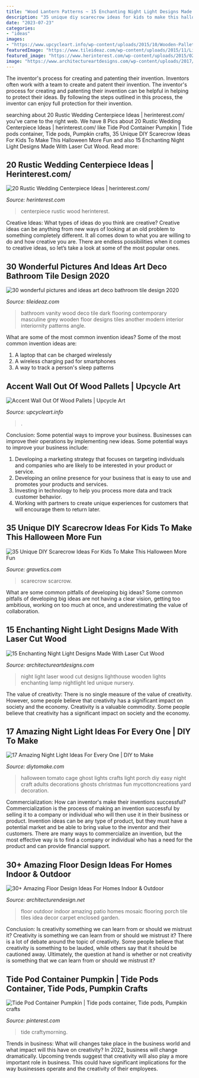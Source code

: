 ```yaml
---
title: "Wood Lantern Patterns ~ 15 Enchanting Night Light Designs Made With Laser Cut Wood"
description: "35 unique diy scarecrow ideas for kids to make this halloween more fun"
date: "2023-07-23"
categories:
- "ideas"
images:
- "https://www.upcycleart.info/wp-content/uploads/2015/10/Wooden-Pallet-Wall.jpg"
featuredImage: "https://www.tileideaz.com/wp-content/uploads/2015/11/Likable-art-deco-bathroom-ideas-with-grey-vanity-top-and-dark-colored-wooden-vanity-and-classic-wood-flooring-ideas.jpg"
featured_image: "https://www.herinterest.com/wp-content/uploads/2015/02/116.jpg"
image: "https://www.architectureartdesigns.com/wp-content/uploads/2017/03/15-Enchanting-Night-Light-Designs-Made-With-Laser-Cut-Wood-14-630x945.jpg"
---
```



The inventor's process for creating and patenting their invention.
Inventors often work with a team to create and patent their invention. The inventor's process for creating and patenting their invention can be helpful in helping to protect their ideas. By following the steps outlined in this process, the inventor can enjoy full protection for their invention.

	

		
searching about 20 Rustic Wedding Centerpiece Ideas | herinterest.com/ you've came to the right web. We have 8 Pics about 20 Rustic Wedding Centerpiece Ideas | herinterest.com/ like Tide Pod Container Pumpkin | Tide pods container, Tide pods, Pumpkin crafts, 35 Unique DIY Scarecrow Ideas For Kids To Make This Halloween More Fun and also 15 Enchanting Night Light Designs Made With Laser Cut Wood. Read more:
		
    
## 20 Rustic Wedding Centerpiece Ideas | Herinterest.com/

<img loading=lazy src="https://www.herinterest.com/wp-content/uploads/2015/02/116.jpg" onerror="this.onerror=null;this.src='https://tse1.mm.bing.net/th?id=OIP.6bo6oWtbNE0CsBu35QtIVgHaKH&amp;pid=15.1';" alt="20 Rustic Wedding Centerpiece Ideas | herinterest.com/">

_Source: herinterest.com_

>centerpiece rustic wood herinterest. 

	

Creative Ideas: What types of ideas do you think are creative?
Creative ideas can be anything from new ways of looking at an old problem to something completely different. It all comes down to what you are willing to do and how creative you are. There are endless possibilities when it comes to creative ideas, so let’s take a look at some of the most popular ones.

    
## 30 Wonderful Pictures And Ideas Art Deco Bathroom Tile Design 2020

<img loading=lazy src="https://www.tileideaz.com/wp-content/uploads/2015/11/Likable-art-deco-bathroom-ideas-with-grey-vanity-top-and-dark-colored-wooden-vanity-and-classic-wood-flooring-ideas.jpg" onerror="this.onerror=null;this.src='https://tse2.mm.bing.net/th?id=OIP.505fKis6H31Bxq4sdWwrLwHaLH&amp;pid=15.1';" alt="30 wonderful pictures and ideas art deco bathroom tile design 2020">

_Source: tileideaz.com_

>bathroom vanity wood deco tile dark flooring contemporary masculine grey wooden floor designs tiles another modern interior interiornity patterns angle. 

	

What are some of the most common invention ideas?
Some of the most common invention ideas are: 
1. A laptop that can be charged wirelessly
2. A wireless charging pad for smartphones
3. A way to track a person's sleep patterns

    
## Accent Wall Out Of Wood Pallets | Upcycle Art

<img loading=lazy src="https://www.upcycleart.info/wp-content/uploads/2015/10/Wooden-Pallet-Wall.jpg" onerror="this.onerror=null;this.src='https://tse1.mm.bing.net/th?id=OIP.yYLbKz7JPSEI4vcfSE5A3QHaJ4&amp;pid=15.1';" alt="Accent Wall Out Of Wood Pallets | Upcycle Art">

_Source: upcycleart.info_

>. 

	

Conclusion: Some potential ways to improve your business.
Businesses can improve their operations by implementing new ideas. Some potential ways to improve your business include:
1. Developing a marketing strategy that focuses on targeting individuals and companies who are likely to be interested in your product or service.
2. Developing an online presence for your business that is easy to use and promotes your products and services.
3. Investing in technology to help you process more data and track customer behavior.
4. Working with partners to create unique experiences for customers that will encourage them to return later.

    
## 35 Unique DIY Scarecrow Ideas For Kids To Make This Halloween More Fun

<img loading=lazy src="https://www.gravetics.com/wp-content/uploads/2017/07/DIY-Pallet-Scarcrow.jpg" onerror="this.onerror=null;this.src='https://tse4.mm.bing.net/th?id=OIP.vS7fFnO4E-OkOofH3C294QHaJ4&amp;pid=15.1';" alt="35 Unique DIY Scarecrow Ideas For Kids To Make This Halloween More Fun">

_Source: gravetics.com_

>scarecrow scarcrow. 

	

What are some common pitfalls of developing big ideas?
Some common pitfalls of developing big ideas are not having a clear vision, getting too ambitious, working on too much at once, and underestimating the value of collaboration.

    
## 15 Enchanting Night Light Designs Made With Laser Cut Wood

<img loading=lazy src="https://www.architectureartdesigns.com/wp-content/uploads/2017/03/15-Enchanting-Night-Light-Designs-Made-With-Laser-Cut-Wood-14-630x945.jpg" onerror="this.onerror=null;this.src='https://tse2.mm.bing.net/th?id=OIP.eZzdpK_qJx1S6e0gU2GUkAHaLH&amp;pid=15.1';" alt="15 Enchanting Night Light Designs Made With Laser Cut Wood">

_Source: architectureartdesigns.com_

>night light laser wood cut designs lighthouse wooden lights enchanting lamp nightlight led unique nursery. 

	

The value of creativity: There is no single measure of the value of creativity. However, some people believe that creativity has a significant impact on society and the economy.
Creativity is a valuable commodity. Some people believe that creativity has a significant impact on society and the economy.

    
## 17 Amazing Night Light Ideas For Every One | DIY To Make

<img loading=lazy src="http://www.diytomake.com/wp-content/uploads/2017/02/Halloween-Porch-Night-Light.jpg" onerror="this.onerror=null;this.src='https://tse3.mm.bing.net/th?id=OIP.2sy-yPawYIJH0Z3yZW3NfgHaJ4&amp;pid=15.1';" alt="17 Amazing Night Light Ideas For Every One | DIY to Make">

_Source: diytomake.com_

>halloween tomato cage ghost lights crafts light porch diy easy night craft adults decorations ghosts christmas fun mycottoncreations yard decoration. 

	

Commercialization: How can inventor's make their inventions successful?
Commercialization is the process of making an invention successful by selling it to a company or individual who will then use it in their business or product. 
Invention ideas can be any type of product, but they must have a potential market and be able to bring value to the inventor and their customers. There are many ways to commercialize an invention, but the most effective way is to find a company or individual who has a need for the product and can provide financial support.

    
## 30+ Amazing Floor Design Ideas For Homes Indoor &amp; Outdoor

<img loading=lazy src="http://cdn.architecturendesign.net/wp-content/uploads/2015/08/AD-Indoor-Outdoor-Floor-Design-Ideas-21.jpg" onerror="this.onerror=null;this.src='https://tse1.mm.bing.net/th?id=OIP.K8DN2tCv0pbdZ-JeeS_u-gHaLH&amp;pid=15.1';" alt="30+ Amazing Floor Design Ideas For Homes Indoor &amp; Outdoor">

_Source: architecturendesign.net_

>floor outdoor indoor amazing patio homes mosaic flooring porch tile tiles idea decor carpet enclosed garden. 

	

Conclusion: Is creativity something we can learn from or should we mistrust it?
Creativity is something we can learn from or should we mistrust it?
There is a lot of debate around the topic of creativity. Some people believe that creativity is something to be lauded, while others say that it should be cautioned away. Ultimately, the question at hand is whether or not creativity is something that we can learn from or should we mistrust it?

    
## Tide Pod Container Pumpkin | Tide Pods Container, Tide Pods, Pumpkin Crafts

<img loading=lazy src="https://i.pinimg.com/736x/7d/c1/04/7dc104eb10bc779128d607083824d069.jpg" onerror="this.onerror=null;this.src='https://tse4.mm.bing.net/th?id=OIP.Y9VbWoo5oUvZYivDKTXu3QHaJ3&amp;pid=15.1';" alt="Tide Pod Container Pumpkin | Tide pods container, Tide pods, Pumpkin crafts">

_Source: pinterest.com_

>tide craftymorning. 

	

Trends in business: What will changes take place in the business world and what impact will this have on creativity?
In 2022, business will change dramatically. Upcoming trends suggest that creativity will also play a more important role in business. This could have significant implications for the way businesses operate and the creativity of their employees.

